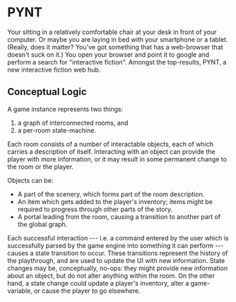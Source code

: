 # PYNT

Your sitting in a relatively comfortable chair at your desk in front of your computer. Or maybe you are laying in bed with your smartphone or a tablet. (Really, does it matter? You've got something that has a web-browser that doesn't suck on it.) You open your browser and point it to google and perform a search for "interactive fiction". Amongst the top-results, PYNT, a new interactive fiction web hub.

## Conceptual Logic

A game instance represents two things: 

1. a graph of interconnected rooms, and
2. a per-room state-machine.

Each room consists of a number of interactable objects, each of which carries a description of itself. Interacting with an object can provide the player with more information, or it may result in some permanent change to the room or the player.

Objects can be:

* A part of the scenery, which forms part of the room description.
* An item which gets added to the player's inventory; items might be required to progress through other parts of the story.
* A portal leading from the room, causing a transition to another part of the global graph.

Each successful interaction --- i.e. a command entered by the user which is successfully parsed by the game engine into something it can perform --- causes a state transition to occur. These transitions represent the history of the playthrough, and are used to update the UI with new information. State changes may be, conceptually, no-ops: they might provide new information about an object, but do not alter anything within the room. On the other hand, a state change could update a player's inventory, alter a game-variable, or cause the player to go elsewhere.